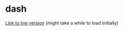 # dash
[Link to live version](https://dash-example-1.herokuapp.com/) (might take a while to load initially)
